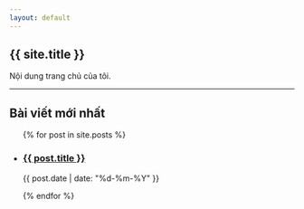 ```yaml
---
layout: default
---
```


<h2>{{ site.title }}</h2>
<p>Nội dung trang chủ của tôi.</p>

<hr>

<h2>Bài viết mới nhất</h2>

<ul>
  {% for post in site.posts %}
    <li>
      <h3>
        <a href="{{ post.url }}">{{ post.title }}</a>
      </h3>
      <p>{{ post.date | date: "%d-%m-%Y" }}</p>
    </li>
  {% endfor %}
</ul>

